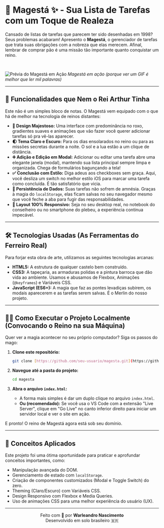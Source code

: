 # 👑 Magestá ✨ - Sua Lista de Tarefas com um Toque de Realeza

Cansado de listas de tarefas que parecem ter sido desenhadas em 1998? Seus problemas acabaram! Apresento o **Magestá**, o gerenciador de tarefas que trata suas obrigações com a nobreza que elas merecem. Afinal, lembrar de comprar pão é uma missão tão importante quanto conquistar um reino.

<br>

![Prévia do Magestá em Ação](https://i.imgur.com/gKqCExX.gif)
*Magestá em ação (porque ver um GIF é melhor que ler mil palavras)*

---

## 🚀 Funcionalidades que Nem o Rei Arthur Tinha

Este não é um simples bloco de notas. O Magestá vem equipado com o que há de melhor na tecnologia de reinos distantes:

* **🎨 Design Majestoso:** Uma interface com predominância no roxo, gradientes suaves e animações que vão fazer você querer adicionar tarefas só pra vê-las aparecer.
* **🌓 Tema Claro e Escuro:** Para os dias ensolarados no reino ou para as missões secretas durante a noite. O sol e a lua estão a um clique de distância.
* **➕ Adição e Edição em Modal:** Adicionar ou editar uma tarefa abre uma elegante janela (modal), mantendo sua lista principal sempre limpa e organizada. Chega de formulários bagunçando a tela!
* **✅ Conclusão com Estilo:** Diga adeus aos checkboxes sem graça. Aqui, você desliza um switch no melhor estilo iOS para marcar uma tarefa como concluída. É tão satisfatório que vicia.
* **💾 Persistência de Dados:** Suas tarefas não sofrem de amnésia. Graças à magia do `localStorage`, elas ficam salvas no seu navegador mesmo que você feche a aba para fugir das responsabilidades.
* **📱 Layout 100% Responsivo:** Seja no seu desktop real, no notebook do conselheiro ou no smartphone do plebeu, a experiência continua impecável.

---

## 🛠️ Tecnologias Usadas (As Ferramentas do Ferreiro Real)

Para forjar esta obra de arte, utilizamos as seguintes tecnologias arcanas:

* **HTML5:** A estrutura de qualquer castelo bem construído.
* **CSS3:** A tapeçaria, as armaduras polidas e a pintura barroca que dão vida ao ambiente. Usamos e abusamos de Flexbox, Animações (`@keyframes`) e Variáveis CSS.
* **JavaScript (ES6+):** A magia que faz as pontes levadiças subirem, os modais aparecerem e as tarefas serem salvas. É o Merlin do nosso projeto.

---

## 🏃‍♂️ Como Executar o Projeto Localmente (Convocando o Reino na sua Máquina)

Quer ver a magia acontecer no seu próprio computador? Siga os passos do mago:

1.  **Clone este repositório:**
    ```bash
    git clone [https://github.com/seu-usuario/magesta.git](https://github.com/seu-usuario/magesta.git)
    ```

2.  **Navegue até a pasta do projeto:**
    ```bash
    cd magesta
    ```

3.  **Abra o arquivo `index.html`:**
    * A forma mais simples é dar um duplo clique no arquivo `index.html`.
    * **Ou (recomendado):** Se você usa o VS Code com a extensão "Live Server", clique em "Go Live" no canto inferior direito para iniciar um servidor local e ver o site em ação.

E pronto! O reino de Magestá agora está sob seu domínio.

---

## 🧠 Conceitos Aplicados

Este projeto foi uma ótima oportunidade para praticar e aprofundar conceitos importantes, como:

* Manipulação avançada do DOM.
* Gerenciamento de estado com `localStorage`.
* Criação de componentes customizados (Modal e Toggle Switch) do zero.
* Theming (Claro/Escuro) com Variáveis CSS.
* Design Responsivo com Flexbox e Media Queries.
* Uso de animações CSS para uma melhor experiência do usuário (UX).

---

<p align="center">
  Feito com 💜 por <strong>Warleandro Nascimento</strong>
  <br>
  Desenvolvido em solo brasileiro 🇧🇷
</p>
